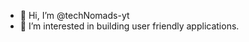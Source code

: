 - 👋 Hi, I’m @techNomads-yt
- 👀 I’m interested in building user friendly applications.

<!---
techNomads-yt/techNomads-yt is a ✨ special ✨ repository because its `README.md` (this file) appears on your GitHub profile.
You can click the Preview link to take a look at your changes.
--->

